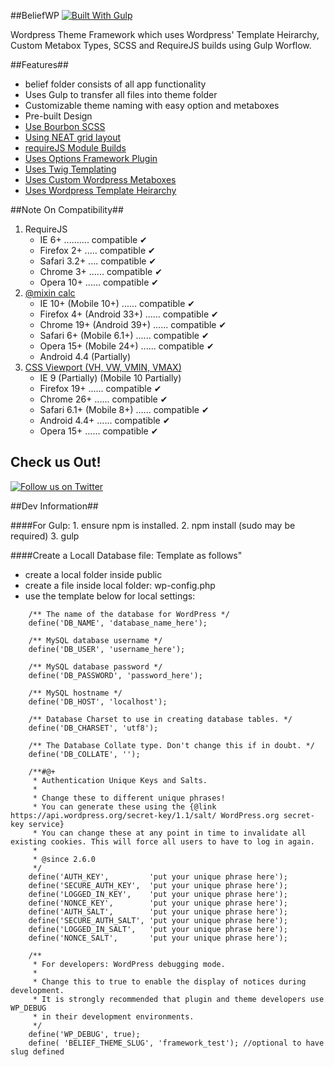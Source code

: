 ##BeliefWP [![Built With Gulp](http://img.shields.io/badge/built%20with-gulp.js-red.png)](http://gulpjs.com)

Wordpress Theme Framework which uses Wordpress' Template Heirarchy, Custom Metabox Types, SCSS and RequireJS builds using Gulp Worflow.

##Features##
* belief folder consists of all app functionality
* Uses Gulp to transfer all files into theme folder
* Customizable theme naming with easy option and metaboxes
* Pre-built Design
* [Use Bourbon SCSS](http://bourbon.io/)
* [Using NEAT grid layout](http://neat.bourbon.io/)
* [requireJS Module Builds](http://requirejs.org/)
* [Uses Options Framework Plugin](http://www.billerickson.net/wordpress-metaboxes/)
* [Uses Twig Templating](https://wordpress.org/plugins/timber-library/)
* [Uses Custom Wordpress Metaboxes](http://www.billerickson.net/wordpress-metaboxes/)
* [Uses Wordpress Template Heirarchy](http://codex.wordpress.org/Template_Hierarchy)

##Note On Compatibility##
1. RequireJS
	* IE 6+ .......... compatible ✔
	* Firefox 2+ ..... compatible ✔
	* Safari 3.2+ .... compatible ✔
	* Chrome 3+ ...... compatible ✔
	* Opera 10+ ...... compatible ✔
2. [@mixin calc](http://caniuse.com/#feat=calc)
	* IE 10+ (Mobile 10+) 		...... compatible ✔
	* Firefox 4+ (Android 33+)  ...... compatible ✔
	* Chrome 19+ (Android 39+) 	...... compatible ✔
	* Safari 6+ (Mobile 6.1+)	...... compatible ✔
	* Opera 15+ (Mobile 24+)	...... compatible ✔
	* Android 4.4 (Partially)
3. [CSS Viewport (VH, VW, VMIN, VMAX)](http://caniuse.com/#feat=viewport-units)
	* IE 9 (Partially) (Mobile 10 Partially)
	* Firefox 19+				...... compatible ✔
	* Chrome 26+				...... compatible ✔
	* Safari 6.1+ (Mobile 8+)	...... compatible ✔	
	* Android 4.4+				...... compatible ✔
	* Opera 15+					...... compatible ✔

## Check us Out! ##

[![Follow us on Twitter](http://iod.unh.edu/Images/Twitter_follow_us.png "Follow us on Twitter")](https://twitter.com/beliefagency)

##Dev Information##

####For Gulp:
	1. ensure npm is installed.
	2. npm install (sudo may be required)
	3. gulp

####Create a Locall Database file: Template as follows"
- create a local folder inside public
- create a file inside local folder: wp-config.php
- use the template below for local settings:

```<?php
	/** The name of the database for WordPress */
	define('DB_NAME', 'database_name_here');

	/** MySQL database username */
	define('DB_USER', 'username_here');

	/** MySQL database password */
	define('DB_PASSWORD', 'password_here');

	/** MySQL hostname */
	define('DB_HOST', 'localhost');

	/** Database Charset to use in creating database tables. */
	define('DB_CHARSET', 'utf8');

	/** The Database Collate type. Don't change this if in doubt. */
	define('DB_COLLATE', '');

	/**#@+
	 * Authentication Unique Keys and Salts.
	 *
	 * Change these to different unique phrases!
	 * You can generate these using the {@link https://api.wordpress.org/secret-key/1.1/salt/ WordPress.org secret-key service}
	 * You can change these at any point in time to invalidate all existing cookies. This will force all users to have to log in again.
	 *
	 * @since 2.6.0
	 */
	define('AUTH_KEY',         'put your unique phrase here');
	define('SECURE_AUTH_KEY',  'put your unique phrase here');
	define('LOGGED_IN_KEY',    'put your unique phrase here');
	define('NONCE_KEY',        'put your unique phrase here');
	define('AUTH_SALT',        'put your unique phrase here');
	define('SECURE_AUTH_SALT', 'put your unique phrase here');
	define('LOGGED_IN_SALT',   'put your unique phrase here');
	define('NONCE_SALT',       'put your unique phrase here');

	/**
	 * For developers: WordPress debugging mode.
	 *
	 * Change this to true to enable the display of notices during development.
	 * It is strongly recommended that plugin and theme developers use WP_DEBUG
	 * in their development environments.
	 */
	define('WP_DEBUG', true);
	define( 'BELIEF_THEME_SLUG', 'framework_test'); //optional to have slug defined
```